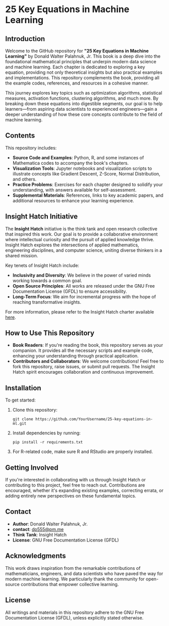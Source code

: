 
# 25 Key Equations in Machine Learning

## Introduction

Welcome to the GitHub repository for **"25 Key Equations in Machine Learning"** by Donald Walter Palahnuk, Jr. This book is a deep dive into the foundational mathematical principles that underpin modern data science and machine learning. Each chapter is dedicated to exploring a key equation, providing not only theoretical insights but also practical examples and implementations. This repository complements the book, providing all the example codes, references, and resources in a cohesive manner.

This journey explores key topics such as optimization algorithms, statistical measures, activation functions, clustering algorithms, and much more. By breaking down these equations into digestible segments, our goal is to help learners—from aspiring data scientists to experienced engineers—gain a deeper understanding of how these core concepts contribute to the field of machine learning.

## Contents

This repository includes:

- **Source Code and Examples**: Python, R, and some instances of Mathematica codes to accompany the book's chapters.
- **Visualization Tools**: Jupyter notebooks and visualization scripts to illustrate concepts like Gradient Descent, Z-Score, Normal Distribution, and others.
- **Practice Problems**: Exercises for each chapter designed to solidify your understanding, with answers available for self-assessment.
- **Supplemental Materials**: References, links to key academic papers, and additional resources to enhance your learning experience.

## Insight Hatch Initiative

The **Insight Hatch** initiative is the think tank and open research collective that inspired this work. Our goal is to provide a collaborative environment where intellectual curiosity and the pursuit of applied knowledge thrive. Insight Hatch explores the intersections of applied mathematics, engineering disciplines, and computer science, uniting diverse thinkers in a shared mission.

Key tenets of Insight Hatch include:
- **Inclusivity and Diversity**: We believe in the power of varied minds working towards a common goal.
- **Open Source Principles**: All works are released under the GNU Free Documentation License (GFDL) to ensure accessibility.
- **Long-Term Focus**: We aim for incremental progress with the hope of reaching transformative insights.

For more information, please refer to the Insight Hatch charter available [here](./InsightHatch-Charter.pdf).

## How to Use This Repository

- **Book Readers**: If you're reading the book, this repository serves as your companion. It provides all the necessary scripts and example code, enhancing your understanding through practical application.
- **Contributors and Collaborators**: We welcome contributions! Feel free to fork this repository, raise issues, or submit pull requests. The Insight Hatch spirit encourages collaboration and continuous improvement.

## Installation

To get started:

1. Clone this repository:
   ```
   git clone https://github.com/YourUsername/25-key-equations-in-ml.git
   ```
2. Install dependencies by running:
   ```
   pip install -r requirements.txt
   ```
3. For R-related code, make sure R and RStudio are properly installed.

## Getting Involved

If you're interested in collaborating with us through Insight Hatch or contributing to this project, feel free to reach out. Contributions are encouraged, whether it's expanding existing examples, correcting errata, or adding entirely new perspectives on these fundamental topics.

## Contact

- **Author**: Donald Walter Palahnuk, Jr.
- **contact**: dp555@pm.me
- **Think Tank**: Insight Hatch
- **License**: GNU Free Documentation License (GFDL)

## Acknowledgments

This work draws inspiration from the remarkable contributions of mathematicians, engineers, and data scientists who have paved the way for modern machine learning. We particularly thank the community for open-source contributions that empower collective learning.

## License

All writings and materials in this repository adhere to the GNU Free Documentation License (GFDL), unless explicitly stated otherwise.

